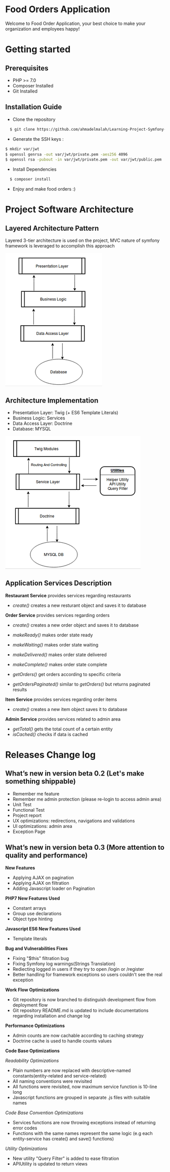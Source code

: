 Food Orders Application
=======================

Welcome to Food Order Application, your best choice to make your organization and employees happy!

Getting started
===============
Prerequisites
-------------
* PHP >= 7.0
* Composer Installed
* Git Installed

Installation Guide
------------------
* Clone the repository

``` bash
  $ git clone https://github.com/ahmadelmalah/Learning-Project-Symfony-Restaurants-Orders.git
```
* Generate the SSH keys :

``` bash
$ mkdir var/jwt
$ openssl genrsa -out var/jwt/private.pem -aes256 4096
$ openssl rsa -pubout -in var/jwt/private.pem -out var/jwt/public.pem
```
* Install Dependencies

``` bash
  $ composer install
```
* Enjoy and make food orders :)

Project Software Architecture
=============================
Layered Architecture Pattern
-----------------------------
Layered 3-tier architecture is used on the project, MVC nature of symfony framework is leveraged to accomplish this approach

![alt tag](https://raw.githubusercontent.com/ahmadelmalah/Learning-Project-Symfony-Restaurants-Orders/dev/orderat/web/documentation/architecture-theo.png)

Architecture Implementation
---------------------------
* Presentation Layer: Twig (+ ES6 Template Literals)
* Business Logic: Services
* Data Access Layer: Doctrine
* Database: MYSQL

![alt tag](https://raw.githubusercontent.com/ahmadelmalah/Learning-Project-Symfony-Restaurants-Orders/dev/orderat/web/documentation/architecture-practial.png)

Application Services Description
--------------------------------
**Restaurant Service** provides services regarding restaurants
* *create()* creates a new resturant object and saves it to database

**Order Service** provides services regarding orders
* *create()* creates a new order object and saves it to database

* *makeReady()* makes order state ready
* *makeWaiting()* makes order state waiting
* *makeDelivered()* makes order state delivered
* *makeComplete()* makes order state complete

* *getOrders()* get orders according to specific criteria
* *getOrdersPaginated()* similar to *getOrders()* but returns paginated results


**Item Service** provides services regarding order items
* *create()* creates a new item object saves it to database

**Admin Service** provides services related to admin area
* *getTotal()* gets the total count of a certain entity
* *isCached()* checks if data is cached


Releases Change log
===================
What’s new in version beta 0.2 (Let's make something shippable)
-------------------------------------
* Remember me feature
* Remember me admin protection (please re-login to access admin area)
* Unit Test
* Functional Test
* Project report
* UX optimizations: redirections, navigations and validations
* UI optimizations: admin area
* Exception Page

What’s new in version beta 0.3 (More attention to quality and performance)
--------------------------------------------------------------------------
**New Features**
* Applying AJAX on pagination
* Applying AJAX on filtration
* Adding Javascript loader on Pagination

**PHP7 New Features Used**
* Constant arrays
* Group use declarations
* Object type hinting

**Javascript ES6 New Features Used**
* Template literals

**Bug and Vulnerabilities Fixes**
* Fixing "$this" filtration bug
* Fixing Symfony log warnings(Strings Translation)
* Rediecting logged in users if they try to open /login or /register
* Better handling for framework exceptions so users couldn't see the real exception

**Work Flow Optimizations**
* Git repository is now branched to distinguish development flow from deployment flow
* Git repository README.md is updated to include documentations regarding installation and change log

**Performance Optimizations**
* Admin counts are now cachable according to caching strategy
* Doctrine cache is used to handle counts values

**Code Base Optimizations**

*Readability Optimizations*

* Plain numbers are now replaced with descriptive-named constants(entity-related and service-related)
* All naming conventions were revisited
* All functions were revisited, now maximum service function is 10-line long
* Javascript functions are grouped in separate .js files with suitable names

*Code Base Convention Optimizations*

* Services functions are now throwing exceptions instead of returning error codes
* Functions with the same names represent the same logic (e.g each entity-service has create() and save() functions)

*Utility Optimizations*

* New utility "Query Filter" is added to ease filtration
* APIUtility is updated to return views
